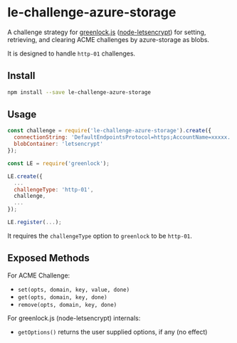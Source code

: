 # le-challenge-azure-storage

A challenge strategy for [greenlock.js](https://www.npmjs.com/package/greenlock) ([node-letsencrypt](https://www.npmjs.com/package/letsencrypt)) for setting, retrieving, and clearing ACME challenges by azure-storage as blobs.

It is designed to handle `http-01` challenges.

## Install

```bash
npm install --save le-challenge-azure-storage
```

## Usage

```javascript
const challenge = require('le-challenge-azure-storage').create({
  connectionString: 'DefaultEndpointsProtocol=https;AccountName=xxxxx...',
  blobContainer: 'letsencrypt'
});

const LE = require('greenlock');

LE.create({
  ...
  challengeType: 'http-01',
  challenge,
  ...
});

LE.register(...);
```

It requires the `challengeType` option to `greenlock` to be
`http-01`.

## Exposed Methods

For ACME Challenge:

* `set(opts, domain, key, value, done)`
* `get(opts, domain, key, done)`
* `remove(opts, domain, key, done)`

For greenlock.js (node-letsencrypt) internals:

* `getOptions()` returns the user supplied options, if any (no effect)
